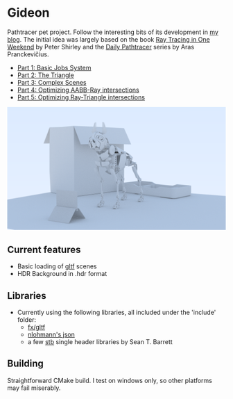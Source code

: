 # Gideon

Pathtracer pet project. Follow the interesting bits of its development in [my blog](https://technik90.blogspot.com/).
The initial idea was largely based on the book [Ray Tracing in One Weekend](http://in1weekend.blogspot.lt/) by Peter Shirley
and the [Daily Pathtracer](http://aras-p.info/blog/2018/03/28/Daily-Pathtracer-Part-0-Intro/) series by Aras Pranckevičius.

* [Part 1: Basic Jobs System](https://technik90.blogspot.com/2018/06/the-other-pathtracer-basic-job-system.html)
* [Part 2: The Triangle](https://technik90.blogspot.com/2018/06/the-other-pathtracer-2-triangle.html)
* [Part 3: Complex Scenes](https://technik90.blogspot.com/2018/06/the-other-pathtracer-3-complex-scenes.html)
* [Part 4: Optimizing AABB-Ray intersections](https://technik90.blogspot.com/2018/06/the-other-pathtracer-4-optimizing-aabb.html)
* [Part 5: Optimizing Ray-Triangle intersections](http://technik90.blogspot.com/2018/08/the-other-pathtracer-5-optimizing.html)

![Screenshot](/screenshot.png?raw=true)

## Current features

* Basic loading of [gltf](https://github.com/KhronosGroup/glTF/tree/master/specification/2.0) scenes
* HDR Background in .hdr format

## Libraries

* Currently using the following libraries, all included under the 'include' folder:
  * [fx/gltf](https://github.com/jessey-git/fx-gltf)
  * [nlohmann's json](https://github.com/nlohmann/json)
  * a few [stb](https://github.com/nothings/stb) single header libraries by Sean T. Barrett

## Building

Straightforward CMake build. I test on windows only, so other platforms may fail miserably.